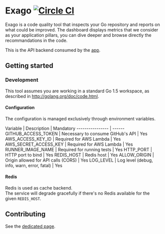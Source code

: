 # Exago [![Circle CI](https://circleci.com/gh/exago/svc.svg?style=svg)](https://circleci.com/gh/exago/svc)

Exago is a code quality tool that inspects your Go repository and reports on what could be improved. The dashboard displays metrics that we consider as your application pillars, you can dive deeper and browse directly the recommandations in the code.

This is the API backend consumed by the [app](https://github.com/exago/app).

## Getting started

### Development

This tool assumes you are working in a standard Go 1.5 workspace, as described in http://golang.org/doc/code.html.

#### Configuration

The configuration is managed exclusively through environment variables.

Variable               | Description | Mandatory
---------------- | ------
GITHUB_ACCESS_TOKEN       | Necessary to consume GitHub's API | Yes
AWS_ACCESS_KEY_ID        | Required for AWS Lambda | Yes
AWS_SECRET_ACCESS_KEY     | Required for AWS Lambda | Yes
RUNNER_IMAGE_NAME      | Required for running tests | Yes
HTTP_PORT      | HTTP port to bind | Yes
REDIS_HOST      | Redis host | Yes
ALLOW_ORIGIN   | Origin allowed for API calls (CORS) | Yes
LOG_LEVEL   | Log level (debug, info, warn, error, fatal) | Yes

#### Redis

Redis is used as cache backend.  
The service will degrade gracefully if there's no Redis available for the given `REDIS_HOST`.

## Contributing

See the [dedicated page](CONTRIBUTING.md).
